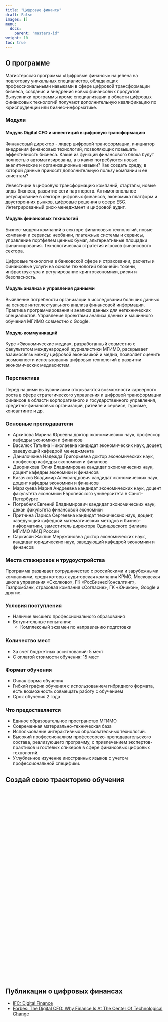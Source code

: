 ```yaml
---
title: "Цифровые финансы"
draft: False
images: []
menu:
  docs:
    parent: "masters-id"
weight: 10
toc: true
---
```


## О программе
Магистерская программа «Цифровые финансы» нацелена на подготовку уникальных специалистов, обладающих профессиональными навыками в сфере цифровой трансформации бизнеса, создания и внедрения новых финансовых продуктов. Выпускники программы кроме специализации в области цифровых финансовых технологий получают дополнительную квалификацию по юриспруденции или бизнес-информатике.

### Модули
#### Модуль Digital CFO и инвестиций в цифровую трансформацию
Финансовый директор - лидер цифровой трансформации, инициатор внедрения финансовых технологий, позволяющих повышать эффективность бизнеса. Какие из функций финансового блока будут полностью автоматизированы, а в каких потребуются новые аналитические и организационные навыки? Как создать среду, в которой данные приносят дополнительную пользу компании и ее клиентам?

Инвестиции в цифровую трансформацию компаний, стартапы, новые виды бизнеса, развитие сети партнерств. Антимонопольное регулирование в секторе цифровых финансов, экономика платформ и двусторонних рынков, цифровые решения в сфере ESG. Интегрированный риск-менеджмент и цифровой аудит.

#### Модуль финансовых технологий
Бизнес-модели компаний в секторе финансовых технологий, новые компании и сервисы: необанки, платежные системы и сервисы, управление портфелем ценных бумаг, альтернативные площадки финансирования. Технологическая стратегия игроков финансового сектора.

Цифровые технологии в банковской сфере и страховании,  расчеты и финансовые услуги на основе технологий блокчейн: токены, инфраструктура и регулирование криптоэкономики, риски и безопасность.

#### Модуль анализа и управления данными
Выявление потребности организации в исследовании больших данных на основе интеллектуального анализа финансовой информации. Практика программирования и анализа данных для нетехнических специалистов. Управление проектами анализа данных и машинного обучения МГИМО совместно с Google.

#### Модуль коммуникаций
Курс «Экономические медиа», разработанный совместно с факультетом международной журналистики МГИМО, раскрывает взаимосвязь между цифровой экономикой и медиа, позволяет оценить возможности использования цифровых технологий в развитии экономических медиасистем.

### Перспектива
Перед нашими выпускниками открываются возможности карьерного роста в сфере стратегического управления и цифровой трансформации финансов в области корпоративного и государственного управления, кредитно-финансовых организаций, ритейле и сервисе, туризме, консалтинге и др.

### Основные преподаватели
 - Архипова Марина Юрьевна доктор экономических наук, профессор кафедры экономики и финансов
 - Василюк Татьяна Николаевна кандидат экономических наук, доцент, заведующий кафедрой менеджмента
 - Данилочкина Надежда Григорьевна доктор экономических наук, профессор кафедры экономики и финансов
 - Дворникова Юлия Владимировна кандидат экономических наук, доцент кафедры экономики и финансов
 - Казачков Владимир Александрович кандидат экономических наук, доцент кафедры экономики и финансов
 - Маракуева Мария Андреевна кандидат экономических наук, доцент факультета экономики Европейского университета в Санкт-Петербурге
 - Погребняк Евгений Владимирович  кандидат экономических наук, декан факультета финансовой экономики
 - Притчина Лариса Сергеевна кандидат технических наук, доцент, заведующий кафедрой математических методов и бизнес-информатики, заместитель директора Одинцовского филиала МГИМО МИД России
 - Саркисян Жаклин Меружановна доктор экономических наук, кандидат юридических наук, заведующий кафедрой экономики и финансов

### Места стажировок и трудоустройства
Программа развивает сотрудничество с российскими и зарубежными компаниями, среди которых аудиторская компания KPMG, Московская школа управления «Сколково», ГК «РосБизнесКонсалтинг», Газпромбанк, страховая компания «Согласие»,  ГК «Юникон», Google и другие.

### Условия поступления
 - Наличие высшего профессионального образования
 - Вступительные испытания:
   - Комплексный экзамен по направлению подготовки

### Количество мест
 - За счет бюджетных ассигнований: 5 мест
 - С оплатой стоимости обучения: 15 мест

### Формат обучения
 - Очная форма обучения
 - Гибкий график обучения с использованием гибридного формата, есть возможность совмещать работу с обучением
 - Срок обучения 2 года

### Что предоставляется
 - Единое образовательное пространство МГИМО
 - Современная материально-техническая база
 - Использование интерактивных образовательных технологий.
 - Высокий профессионализм профессорско-преподавательского состава, реализующего программу, с привлечением экспертов-практиков и гостевых спикеров в сфере финансовых цифровых технологий.
 - Углубленное изучение иностранных языков с учетом профессиональной специфики.

## Создай свою траекторию обучения

<div data-tf-widget="UmaEXv38" data-tf-iframe-props="title=New typeform" style="width:100%;height:600px;"></div><script src="//embed.typeform.com/next/embed.js"></script>

## Публикации о цифровых финансах

- [IFC: Digital Finance](https://www.ifc.org/wps/wcm/connect/Industry_EXT_Content/IFC_External_Corporate_Site/Financial+Institutions/Priorities/Digital+Finance/)
- [Forbes: The Digital CFO: Why Finance Is At The Center Of Technological Change](https://www.forbes.com/sites/jeffthomson/2021/04/30/the-digital-cfo-why-finance-is-at-the-center-of-technological-change/?sh=67e6beba4b76)
